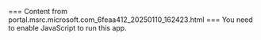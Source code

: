 === Content from portal.msrc.microsoft.com_6feaa412_20250110_162423.html ===
You need to enable JavaScript to run this app.
